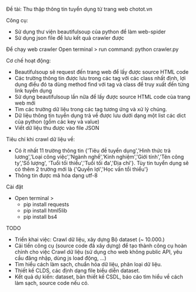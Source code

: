 Đề tài: Thu thập thông tin tuyển dụng từ trang web chotot.vn

Công cụ: 
- Sử dụng thư viện beautifulsoup của python để làm web-spider
- Sử dụng json file để lưu kết quả crawler được

Để chạy web crawler
Open terminal > run command: python crawler.py

Cơ chế hoạt động:
- Beautifulsoup sẽ request đến trang web để lấy được source HTML code
- Các trường thông tin được lưu trong các tag với các class nhất định, lợi dụng điều đó ta dùng method find với tag và class để truy xuất đến từng link tuyển dụng
- Sử dụng beautifulsoup lần nữa để lấy được source HTML code của trang web mới
- Tìm các trường dữ liệu trong các tag tương ứng và xử lý chúng.
- Dữ liệu thông tin tuyển dụng trả về được lưu dưới dạng một list các dict của python (gồm các key và value)
- Viết dữ liệu thu được vào file JSON

Tiêu chí khi crawl dữ liệu về:
- Có ít nhất 11 trường thông tin {'Tiêu đề tuyển dụng','Hình thức trả lương','Loại công việc','Ngành nghề','Kinh nghiệm','Giới tính','Tên công ty','Số lượng',
                                  'Tuổi tối thiểu','Tuổi tối đa','Địa chỉ'}. Tùy tin tuyển dụng sẽ có thêm 2 trường mới là {'Quyền lợi','Học vấn tổi thiểu'}
- Thông tin được mã hóa dạng utf-8      
                            
Cài đặt
- Open terminal >
  + pip install requests
  + pip install html5lib
  + pip install bs4
  
TODO
- Triển khai việc: Crawl dữ liệu, xây dựng Bộ dataset (~ 10.000.)
- Cải tiến công cụ (source code đã xây dựng) để tạo thành công cụ hoàn chỉnh cho việc Crawl dữ liệu (sử dụng cho web không public API, yêu cầu đăng nhập, dùng js load động, ...) 
- Tìm hiểu cách làm sạch, chuẩn hóa dữ liệu, phân loại dữ liệu. 
- Thiết kế CLDS, các định dạng file biểu diễn dataset. 
- Kết quả dự kiến: dataset, bản thiết kế CSDL, báo cáo tìm hiểu về cách làm sạch, source code nếu có.

